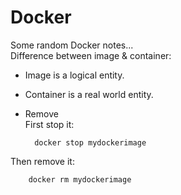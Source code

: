 
# Docker

Some random Docker notes...  
Difference between image & container:  
* Image is a logical entity.
* Container is a real world entity.


* Remove  
First stop it:  

        docker stop mydockerimage
Then remove it:

        docker rm mydockerimage

